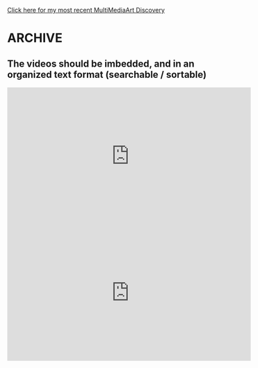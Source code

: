

<a href="https://www.youtube.com/watch?v=PP2hWvVyyUM"> Click here for my most recent MultiMediaArt Discovery</a>
<h1>ARCHIVE</h1>
<h2>The videos should be imbedded, and in an organized text format (searchable / sortable)</h2>

<iframe width="560" height="315" src="https://www.youtube.com/embed/PP2hWvVyyUM" frameborder="0" allowfullscreen></iframe>
<iframe width="560" height="315" src="https://www.youtube.com/embed/uiCMtDa4DaU" frameborder="0" allowfullscreen></iframe>
